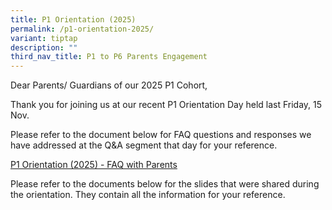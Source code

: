 ```yaml
---
title: P1 Orientation (2025)
permalink: /p1-orientation-2025/
variant: tiptap
description: ""
third_nav_title: P1 to P6 Parents Engagement
---
```

<p>Dear Parents/ Guardians of our 2025 P1 Cohort,</p>
<p>Thank you for joining us at our recent P1 Orientation Day held last Friday,
15 Nov.</p>
<p>Please refer to the document below for FAQ questions and responses we
have addressed at the Q&amp;A segment that day for your reference.</p>
<p><a href="/files/YHPS_2025_P1_Cohort_FAQ_with_Parents_at_2024_P1_Orientation_held_on_15_Nov_2024.pdf" rel="noopener nofollow" target="_blank">P1 Orientation (2025) - FAQ with Parents</a>
</p>
<p>Please refer to the documents below for the slides that were shared during
the orientation. They contain all the information for your reference.</p>